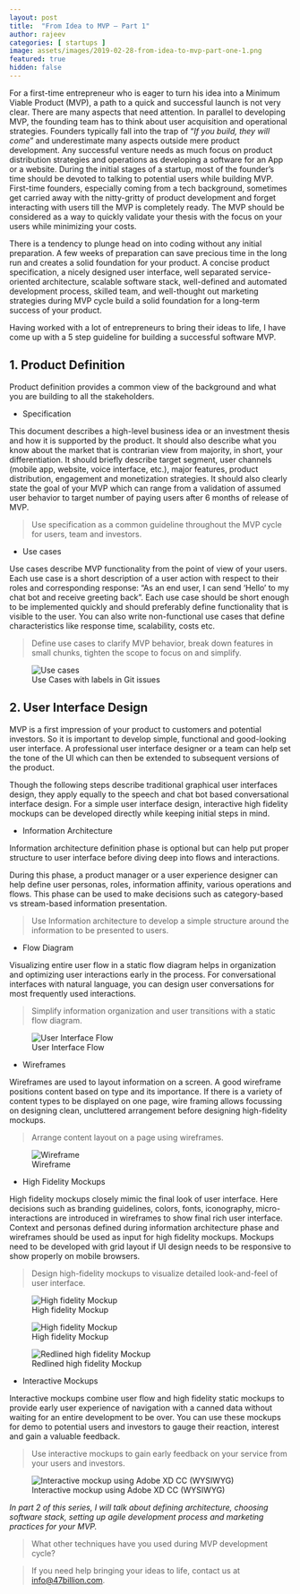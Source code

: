 ```yaml
--- 
layout: post
title:  "From Idea to MVP — Part 1"
author: rajeev
categories: [ startups ]
image: assets/images/2019-02-28-from-idea-to-mvp-part-one-1.png 
featured: true 
hidden: false
---
```


For a first-time entrepreneur who is eager to turn his idea into a Minimum Viable Product (MVP), a path to a quick and successful launch is not very clear. There are many aspects that need attention. In parallel to developing MVP, the founding team has to think about user acquisition and operational strategies. Founders typically fall into the trap of “*If you build, they will come*” and underestimate many aspects outside mere product development. Any successful venture needs as much focus on product distribution strategies and operations as developing a software for an App or a website. During the initial stages of a startup, most of the founder’s time should be devoted to talking to potential users while building MVP. First-time founders, especially coming from a tech background, sometimes get carried away with the nitty-gritty of product development and forget interacting with users till the MVP is completely ready. The MVP should be considered as a way to quickly validate your thesis with the focus on your users while minimizing your costs.

There is a tendency to plunge head on into coding without any initial preparation. A few weeks of preparation can save precious time in the long run and creates a solid foundation for your product. A concise product specification, a nicely designed user interface, well separated service-oriented architecture, scalable software stack, well-defined and automated development process, skilled team, and well-thought out marketing strategies during MVP cycle build a solid foundation for a long-term success of your product.

Having worked with a lot of entrepreneurs to bring their ideas to life, I have come up with a 5 step guideline for building a successful software MVP.

## 1. Product Definition

Product definition provides a common view of the background and what you are building to all the stakeholders.

- Specification

This document describes a high-level business idea or an investment thesis and how it is supported by the product. It should also describe what you know about the market that is contrarian view from majority, in short, your differentiation. It should briefly describe target segment, user channels (mobile app, website, voice interface, etc.), major features, product distribution, engagement and monetization strategies. It should also clearly state the goal of your MVP which can range from a validation of assumed user behavior to target number of paying users after 6 months of release of MVP.

> Use specification as a common guideline throughout the MVP cycle for users, team and investors.

- Use cases

Use cases describe MVP functionality from the point of view of your users. Each use case is a short description of a user action with respect to their roles and corresponding response: “As an end user, I can send ‘Hello’ to my chat bot and receive greeting back”. Each use case should be short enough to be implemented quickly and should preferably define functionality that is visible to the user. You can also write non-functional use cases that define characteristics like response time, scalability, costs etc.

> Define use cases to clarify MVP behavior, break down features in small chunks, tighten the scope to focus on and simplify.

<figure>
  <img src="{{site.baseurl}}/assets/images/2019-02-28-from-idea-to-mvp-part-one-2.png" alt="Use cases"/>
  <figcaption>Use Cases with labels in Git issues</figcaption>
</figure>

## 2. User Interface Design

MVP is a first impression of your product to customers and potential investors. So it is important to develop simple, functional and good-looking user interface. A professional user interface designer or a team can help set the tone of the UI which can then be extended to subsequent versions of the product.

Though the following steps describe traditional graphical user interfaces design, they apply equally to the speech and chat bot based conversational interface design. For a simple user interface design, interactive high fidelity mockups can be developed directly while keeping initial steps in mind.

- Information Architecture

Information architecture definition phase is optional but can help put proper structure to user interface before diving deep into flows and interactions.

During this phase, a product manager or a user experience designer can help define user personas, roles, information affinity, various operations and flows. This phase can be used to make decisions such as category-based vs stream-based information presentation.

> Use Information architecture to develop a simple structure around the information to be presented to users.

- Flow Diagram

Visualizing entire user flow in a static flow diagram helps in organization and optimizing user interactions early in the process. For conversational interfaces with natural language, you can design user conversations for most frequently used interactions.

> Simplify information organization and user transitions with a static flow diagram.

<figure>
  <img src="{{site.baseurl}}/assets/images/2019-02-28-from-idea-to-mvp-part-one-3.jpeg" alt="User Interface Flow"/>
  <figcaption>User Interface Flow</figcaption>
</figure>

- Wireframes

Wireframes are used to layout information on a screen. A good wireframe positions content based on type and its importance. If there is a variety of content types to be displayed on one page, wire framing allows focussing on designing clean, uncluttered arrangement before designing high-fidelity mockups.

> Arrange content layout on a page using wireframes.

<figure>
  <img src="{{site.baseurl}}/assets/images/2019-02-28-from-idea-to-mvp-part-one-4.jpeg" alt="Wireframe"/>
  <figcaption>Wireframe</figcaption>
</figure>

- High Fidelity Mockups

High fidelity mockups closely mimic the final look of user interface. Here decisions such as branding guidelines, colors, fonts, iconography, micro-interactions are introduced in wireframes to show final rich user interface. Context and personas defined during information architecture phase and wireframes should be used as input for high fidelity mockups. Mockups need to be developed with grid layout if UI design needs to be responsive to show properly on mobile browsers.

> Design high-fidelity mockups to visualize detailed look-and-feel of user interface.

<figure>
  <img src="{{site.baseurl}}/assets/images/2019-02-28-from-idea-to-mvp-part-one-5.jpeg" alt="High fidelity Mockup"/>
  <figcaption>High fidelity Mockup</figcaption>
</figure>

<figure>
  <img src="{{site.baseurl}}/assets/images/2019-02-28-from-idea-to-mvp-part-one-6.gif" alt="High fidelity Mockup"/>
  <figcaption>High fidelity Mockup</figcaption>
</figure>

<figure>
  <img src="{{site.baseurl}}/assets/images/2019-02-28-from-idea-to-mvp-part-one-7.jpeg" alt="Redlined high fidelity Mockup"/>
  <figcaption>Redlined high fidelity Mockup</figcaption>
</figure>

- Interactive Mockups

Interactive mockups combine user flow and high fidelity static mockups to provide early user experience of navigation with a canned data without waiting for an entire development to be over. You can use these mockups for demo to potential users and investors to gauge their reaction, interest and gain a valuable feedback.

> Use interactive mockups to gain early feedback on your service from your users and investors.

<figure>
  <img src="{{site.baseurl}}/assets/images/2019-02-28-from-idea-to-mvp-part-one-8.gif" alt="Interactive mockup using Adobe XD CC (WYSIWYG)"/>
  <figcaption>Interactive mockup using Adobe XD CC (WYSIWYG)</figcaption>
</figure>

*In part 2 of this series, I will talk about defining architecture, choosing software stack, setting up agile development process and marketing practices for your MVP.*

> What other techniques have you used during MVP development cycle?

> If you need help bringing your ideas to life, contact us at info@47billion.com.
